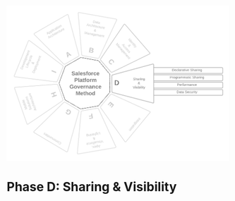 <p align="center">
  <img src="https://github.com/SalesforcePlatformGovernanceMethod/phase-d/blob/7016a1d0ce787edfef401872d72acaa5bfa76dd1/images/phase-d.png" title="Phase C">
</p>

<p align='center'>
  <h1>Phase D: Sharing &amp; Visibility</h1>
</p>

